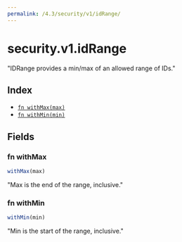 ```yaml
---
permalink: /4.3/security/v1/idRange/
---
```


# security.v1.idRange

"IDRange provides a min/max of an allowed range of IDs."

## Index

* [`fn withMax(max)`](#fn-withmax)
* [`fn withMin(min)`](#fn-withmin)

## Fields

### fn withMax

```ts
withMax(max)
```

"Max is the end of the range, inclusive."

### fn withMin

```ts
withMin(min)
```

"Min is the start of the range, inclusive."